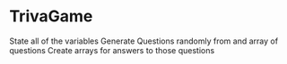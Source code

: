 # TrivaGame
State all of the variables
Generate Questions randomly from and array of questions
Create arrays for answers to those questions

